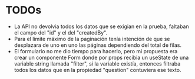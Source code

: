# TODOs

- La API no devolvia todos los datos que se exigian en la prueba, faltaban el campo del "id" y el del "createdBy".
- Para el limite máximo de la paginación tenía intención de que se desplazara de uno en uno las páginas dependiendo del total de filas.
- El formulario no me dio tiempo para hacerlo, pero mi propuesta era crear un componente Form donde por props recibia un useState de una variable string llamada "filter", si la variable existía, entonces filtraba todos los datos que en la propiedad "question" contuviera ese texto.
